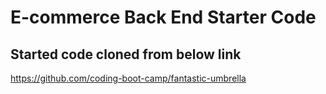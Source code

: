 # E-commerce Back End Starter Code

## Started code cloned from below link
https://github.com/coding-boot-camp/fantastic-umbrella


